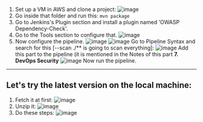 1) Set up a VM in AWS and clone a project:
   ![image](https://github.com/iemad/Learning-DevOps-2023/assets/17620076/e5442824-d79a-431b-8de8-0221331f064a)
2) Go inside that folder and run this: `mvn package`
3) Go to Jenkins's Plugin section and install a plugin named 'OWASP Dependency-Check'.
4) Go to the Tools section to configure that.
   ![image](https://github.com/iemad/Learning-DevOps-2023/assets/17620076/e2256341-9a49-4022-ae75-df64e7642cfe)
5) Now configure the pipeline.
   ![image](https://github.com/iemad/Learning-DevOps-2023/assets/17620076/abbcfe4a-92f0-4e55-b9c8-54719af859e1)
   ![image](https://github.com/iemad/Learning-DevOps-2023/assets/17620076/11b347ec-4fba-48a2-b71b-49d096b67369)
   Go to Pipeline Syntax and search for this [--scan ./** is going to scan everything]:
   ![image](https://github.com/iemad/Learning-DevOps-2023/assets/17620076/3d270fb5-3f2d-491d-8b98-e1307c67eea7)
   Add this part to the pipeline (it is mentioned in the Notes of this part **7. DevOps Security**
   ![image](https://github.com/iemad/Learning-DevOps-2023/assets/17620076/a0a5d5a0-fa71-4676-aa16-a09857e6376b)
   Now run the pipeline.

---------------

## Let's try the latest version on the local machine:
1) Fetch it at first:
   ![image](https://github.com/iemad/Learning-DevOps-2023/assets/17620076/5361280e-71f7-487f-ba85-21850c264349)
2) Unzip it:
   ![image](https://github.com/iemad/Learning-DevOps-2023/assets/17620076/9cf1c7ea-3bf9-402d-afcc-bb03d4bb1f47)
3) Do these steps:
   ![image](https://github.com/iemad/Learning-DevOps-2023/assets/17620076/febe8b7e-167f-4447-8b6f-9c60f299e8e1)





